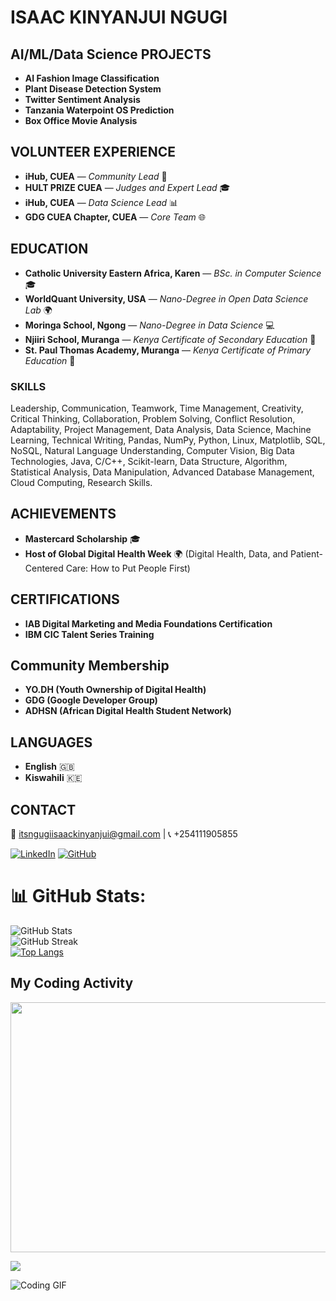 # ISAAC KINYANJUI NGUGI

## AI/ML/Data Science PROJECTS
- **AI Fashion Image Classification**
- **Plant Disease Detection System**
- **Twitter Sentiment Analysis**
- **Tanzania Waterpoint OS Prediction**
- **Box Office Movie Analysis**

## VOLUNTEER EXPERIENCE
- **iHub, CUEA** — *Community Lead* 🌟
- **HULT PRIZE CUEA** — *Judges and Expert Lead* 🎓
- **iHub, CUEA** — *Data Science Lead* 📊
- **GDG CUEA Chapter, CUEA** — *Core Team* 🌐

## EDUCATION
- **Catholic University Eastern Africa, Karen** — *BSc. in Computer Science* 🎓
- **WorldQuant University, USA** — *Nano-Degree in Open Data Science Lab* 🌍
- **Moringa School, Ngong** — *Nano-Degree in Data Science* 💻
- **Njiiri School, Muranga** — *Kenya Certificate of Secondary Education* 🏫
- **St. Paul Thomas Academy, Muranga** — *Kenya Certificate of Primary Education* 🏅

### SKILLS
Leadership, Communication, Teamwork, Time Management, Creativity, Critical Thinking, Collaboration, Problem Solving, Conflict Resolution, Adaptability, Project Management, Data Analysis, Data Science, Machine Learning, Technical Writing, Pandas, NumPy, Python, Linux, Matplotlib, SQL, NoSQL, Natural Language Understanding, Computer Vision, Big Data Technologies, Java, C/C++, Scikit-learn, Data Structure, Algorithm, Statistical Analysis, Data Manipulation, Advanced Database Management, Cloud Computing, Research Skills.

## ACHIEVEMENTS
- **Mastercard Scholarship** 🎓
- **Host of Global Digital Health Week** 🌍 (Digital Health, Data, and Patient-Centered Care: How to Put People First)

## CERTIFICATIONS
- **IAB Digital Marketing and Media Foundations Certification**
- **IBM CIC Talent Series Training**

## Community Membership
- **YO.DH (Youth Ownership of Digital Health)**
- **GDG (Google Developer Group)**
- **ADHSN (African Digital Health Student Network)**

## LANGUAGES
- **English** 🇬🇧
- **Kiswahili** 🇰🇪

## CONTACT
📧 itsngugiisaackinyanjui@gmail.com | 📞 +254111905855

[![LinkedIn](https://img.shields.io/badge/LinkedIn-%230077B5.svg?logo=linkedin&logoColor=white)](https://www.linkedin.com/in/isaackngugi/) [![GitHub](https://img.shields.io/badge/GitHub-%23121011.svg?logo=github&logoColor=white)](https://github.com/iamisaackn)

# 📊 GitHub Stats:
![GitHub Stats](https://github-readme-stats.vercel.app/api?username=iamisaackn&theme=yeblu&hide_border=false&include_all_commits=true&count_private=true)<br/>
![GitHub Streak](https://github-readme-streak-stats.herokuapp.com/?user=iamisaackn&theme=yeblu&hide_border=false)<br/>
[![Top Langs](https://github-readme-stats.vercel.app/api/top-langs/?username=iamisaackn&layout=compact&langs_count=6)](https://github.com/anuraghazra/github-readme-stats)

## My Coding Activity
<img src="https://wakatime.com/share/@iamisaackn/8de1adbb-4a8e-4d6e-8958-36d4b5595bf9.svg"  width="700" height="400">

[![](https://visitcount.itsvg.in/api?id=iamisaackn&icon=0&color=0)](https://visitcount.itsvg.in)

![Coding GIF](https://media.giphy.com/media/LmNwrBhejkK9EFP504/giphy.gif)
